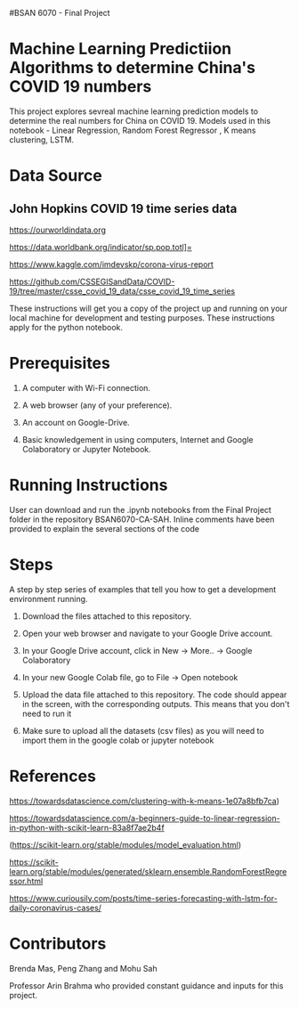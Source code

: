 #BSAN 6070 - Final Project

# Machine Learning Predictiion Algorithms to determine China's COVID 19 numbers

This project explores sevreal machine learning prediction models to determine the real numbers for China on COVID 19.
Models used in this notebook - Linear Regression, Random Forest Regressor , K means clustering, LSTM.

# Data Source 
## John Hopkins COVID 19 time series data

https://ourworldindata.org

https://data.worldbank.org/indicator/sp.pop.totl]=

https://www.kaggle.com/imdevskp/corona-virus-report

https://github.com/CSSEGISandData/COVID-19/tree/master/csse_covid_19_data/csse_covid_19_time_series



These instructions will get you a copy of the project up and running on your local machine for development and testing purposes.
These instructions apply for the python notebook.

# Prerequisites

1. A computer with Wi-Fi connection.

2. A web browser (any of your preference).

3. An account on Google-Drive.

4. Basic knowledgement in using computers, Internet and Google Colaboratory or Jupyter Notebook.

# Running Instructions

User can download and run the .ipynb notebooks from the Final Project folder in the repository BSAN6070-CA-SAH.
Inline comments have been provided to explain the several sections of the code

# Steps

A step by step series of examples that tell you how to get a development environment running.

1. Download the files attached to this repository.

2. Open your web browser and navigate to your Google Drive account.

3. In your Google Drive account, click in New -> More.. -> Google Colaboratory

4. In your new Google Colab file, go to File -> Open notebook

5. Upload the data file attached to this repository. The code should appear in the screen, with the corresponding outputs. This means that you don't need to run it

6. Make sure to upload all the datasets (csv files) as you will need to import them in the google colab or jupyter notebook


# References 

https://towardsdatascience.com/clustering-with-k-means-1e07a8bfb7ca)

https://towardsdatascience.com/a-beginners-guide-to-linear-regression-in-python-with-scikit-learn-83a8f7ae2b4f

(https://scikit-learn.org/stable/modules/model_evaluation.html)

https://scikit-learn.org/stable/modules/generated/sklearn.ensemble.RandomForestRegressor.html

https://www.curiousily.com/posts/time-series-forecasting-with-lstm-for-daily-coronavirus-cases/


# Contributors 

Brenda Mas, Peng Zhang and Mohu Sah

Professor Arin Brahma who provided constant guidance and inputs for this project. 


